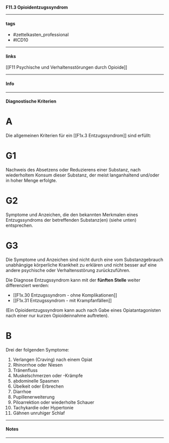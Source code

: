 __F11.3 Opioidentzugssyndrom__

___________________________________________
#### tags

- #zettelkasten_professional
- #ICD10 
___________________________________________
#### links

[[F11 Psychische und Verhaltensstörungen durch Opioide]]

___________________________________________
#### Info

___________________________________________
#### Diagnostische Kriterien

# A
Die allgemeinen Kriterien für ein [[F1x.3 Entzugssyndrom]] sind erfüllt:

# G1
Nachweis des Absetzens oder Reduzierens einer Substanz, nach wiederholtem Konsum dieser Substanz, der meist langanhaltend und/oder  in hoher Menge erfolgte.

# G2
Symptome und Anzeichen, die den bekannten Merkmalen eines Entzugssyndroms der betreffenden Substanz(en) (siehe unten) entsprechen.

# G3
Die Symptome und Anzeichen sind nicht durch eine vom Substanzgebrauch unabhängige körperliche Krankheit zu erklären und nicht besser auf eine andere psychische oder Verhaltensstörung zurückzuführen.

Die Diagnose Entzugssyndrom kann mit der __fünften Stelle__ weiter differenziert werden:
- [[F1x.30 Entzugssyndrom - ohne Komplikationen]]
- [[F1x.31 Entzugssyndrom - mit Krampfanfällen]]

(Ein Opioidentzugssyndrom kann auch nach Gabe eines Opiatantagonisten nach einer nur kurzen Opioideinnahme auftreten).

# B
Drei der folgenden Symptome:
1. Verlangen (Craving) nach einem Opiat
2. Rhinorrhoe oder Niesen
3. Tränenfluss
4. Muskelschmerzen oder -Krämpfe
5. abdominelle Spasmen
6. Übelkeit oder Erbrechen
7. Diarrhoe
8. Pupillenerweiterung
9. Piloarrektion oder wiederholte Schauer
10. Tachykardie oder Hypertonie
11. Gähnen unruhiger Schlaf
___________________________________________
#### Notes

___________________________________________

